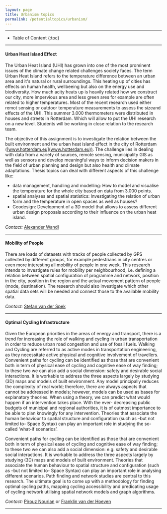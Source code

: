 ```yaml
---
layout: page
title: Urbanism topics 
permalink: /potentialtopics/urbanism/
---
```



- - -

* Table of Content
{:toc}

- - -

#### Urban Heat Island Effect

The Urban Heat Island (UHI) has grown into one of the most prominent issues of the climate change related challenges society faces. The term Urban Heat Island refers to the temperature difference between an urban area and it's natural or rural surroundings. This heating up of cities has effects on human health, wellbeeing but also on the energy use and biodiversity. How much acity heats up is heavily related how we construct our city, more impervious area and less green ares for example are often related to higher temperatures. Most of the recent research used either remot sensing or outdoor temperature measurements to assess the sizeand effects of the UHI. This summer 3.000 thermometers were distributed in houses and streets in Rotterdam. Which will allow to put the UHI research on a new level. Students will be working in close relation to the research team.


The objective of this assignment is to investigate the relation between the built environment and the urban heat island effect in the city of Rotterdam ([www.hotterdam.eu](www.hotterdam.eu)). The challenge lies in dealing with data from a variety of sources, remote sensing, municipality GIS as well as sensors and develop meaningful ways to inform decision makers in the field of urban planning and design but also health and climate adaptations.
Thesis topics can deal with different aspects of this challenge like:

  - data management, handling and modelling: How to model and visualise the temperature for the whole city based on data from 3.000 points.
  - spatial analyses and spatial statistics: Investigating the relation of urban form and the temperature in open spaces as well as houses?
  - Geodesign: Development of a 3D model that allows to assess different urban design proposals according to their influence on the urban heat island.

*Contact:* [Alexander Wandl](mailto:a.wandl@tudelft.nl) 

- - - 

#### Mobility of People

There are loads of datasets with tracks of people collected by GPS collected by different groups, for example pedestrians in city centres or even more interesting all mobility of people in one week. This research intends to investigate rules for mobility per neighbourhood, i.e. defining a relation between spatial configuration of programme and network, position in the city, position in the region and the actual movement pattern of people (mode, destination). The research should also investigate which other spatial data sets will be needed and connect those to the available mobility data.

*Contact:* [Stefan van der Spek](mailto:S.C.vanderSpek@tudelft.nl) 

- - - 

#### Optimal Cycling Infrastructure

Given the European priorities in the areas of energy and transport, there is a trend for increasing the role
of walking and cycling in urban transportation in order to reduce urban road congestion and use of fossil
fuels. Walking and Cycling are referred to as active modes in transportation engineering, as they necessitate active physical and cognitive involvement of travellers. Convenient paths for cycling can be
identified as those that are convenient both in term of physical ease of cycling and cognitive ease of way finding; to these two we can also add a social dimension: safety and desirable social interactions. It is
workable to address the three aspects largely by studying (3D) maps and models of built environment. Any model principally reduces the complexity of real world; therefore, there are always aspects that
cannot be addressed in models; however, models can be used as bases for explanatory theories. When
using a theory, we can predict what would happen if an intervention takes place. With the ever- decreasing public budgets of municipal and regional authorities, it is of outmost importance to be able to
plan knowingly for any intervention. Theories that associate the human behaviour to spatial structure and configuration (such as –but not limited to- Space Syntax) can play an important role in studying the so-
called ‘what-if scenarios’.

Convenient paths for cycling can be identified as those that are convenient both in term of physical ease
of cycling and cognitive ease of way finding; to these two we can also add a social dimension: e.g. safety
and desirable social interactions. It is workable to address the three aspects largely by studying (3D)
maps and models of built environment. Theories that associate the human behaviour to spatial structure
and configuration (such as –but not limited to- Space Syntax) can play an important role in analysing
different scenarios.
Path finding and network studies are central to this research. The ultimate goal is to come up with a
methodology for finding optimal cycling paths, mapping cycling accessibility and predicating usage of
cycling network utilising spatial network models and graph algorithms.

*Contact:* [Pirouz Nourian](mailto:P.Nourian@tudelft.nl) or [Franklin van der Hoeven](mailto:F.D.vanderHoeven@tudelft.nl)

- - - 

